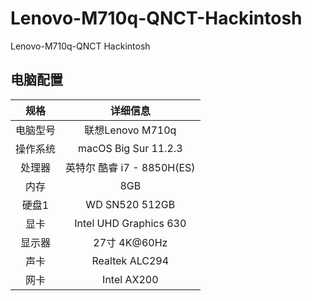 # Lenovo-M710q-QNCT-Hackintosh
Lenovo-M710q-QNCT Hackintosh

## 电脑配置

|   规格   |                           详细信息                           |
| :------: | :----------------------------------------------------------: |
| 电脑型号 |                       联想Lenovo M710q                       |
| 操作系统 |                        macOS Big Sur 11.2.3                  |
|  处理器  |                    英特尔 酷睿 i7 - 8850H(ES)                |
|   内存   |                             8GB                              |
|  硬盘1   |                          WD SN520 512GB                      |
|   显卡   |                       Intel UHD Graphics 630                 |
|  显示器  |                         27寸 4K@60Hz                         |
|   声卡   |                        Realtek ALC294                        |
|   网卡   |                          Intel AX200                         |
